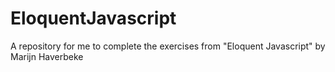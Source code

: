 # EloquentJavascript
A repository for me to complete the exercises from "Eloquent Javascript" by Marijn Haverbeke
